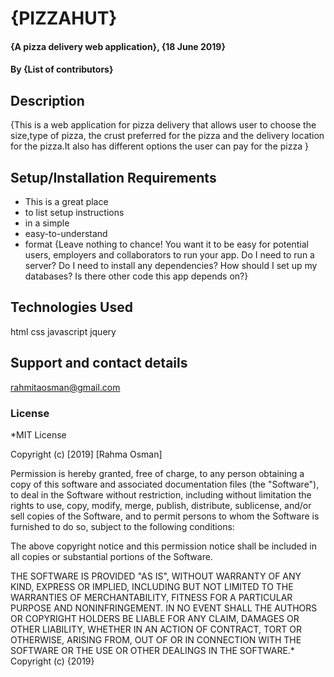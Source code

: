 # {PIZZAHUT}
#### {A pizza delivery web application}, {18 June 2019}
#### By **{List of contributors}**
## Description
{This is a web application for pizza delivery that allows user to choose the size,type of pizza, the crust preferred for the pizza and the delivery location for the pizza.It also has different options the user can pay for the pizza  }
## Setup/Installation Requirements
* This is a great place
* to list setup instructions
* in a simple
* easy-to-understand
* format
{Leave nothing to chance! You want it to be easy for potential users, employers and collaborators to run your app. Do I need to run a server? Do I need to install any dependencies? How should I set up my databases? Is there other code this app depends on?}
## Technologies Used
html
css
javascript
jquery
## Support and contact details
rahmitaosman@gmail.com
### License
*MIT License

Copyright (c) [2019] [Rahma Osman]

Permission is hereby granted, free of charge, to any person obtaining a copy
of this software and associated documentation files (the "Software"), to deal
in the Software without restriction, including without limitation the rights
to use, copy, modify, merge, publish, distribute, sublicense, and/or sell
copies of the Software, and to permit persons to whom the Software is
furnished to do so, subject to the following conditions:

The above copyright notice and this permission notice shall be included in all
copies or substantial portions of the Software.

THE SOFTWARE IS PROVIDED "AS IS", WITHOUT WARRANTY OF ANY KIND, EXPRESS OR
IMPLIED, INCLUDING BUT NOT LIMITED TO THE WARRANTIES OF MERCHANTABILITY,
FITNESS FOR A PARTICULAR PURPOSE AND NONINFRINGEMENT. IN NO EVENT SHALL THE
AUTHORS OR COPYRIGHT HOLDERS BE LIABLE FOR ANY CLAIM, DAMAGES OR OTHER
LIABILITY, WHETHER IN AN ACTION OF CONTRACT, TORT OR OTHERWISE, ARISING FROM,
OUT OF OR IN CONNECTION WITH THE SOFTWARE OR THE USE OR OTHER DEALINGS IN THE
SOFTWARE.*
Copyright (c) {2019}
